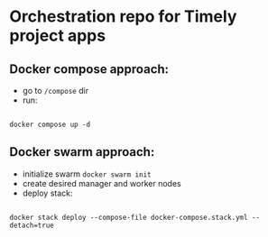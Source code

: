 # Orchestration repo for Timely project apps

## Docker compose approach:

- go to `/compose` dir
- run:
```

docker compose up -d

```

## Docker swarm approach:

- initialize swarm `docker swarm init`
- create desired manager and worker nodes
- deploy stack:
```

docker stack deploy --compose-file docker-compose.stack.yml --detach=true

```
